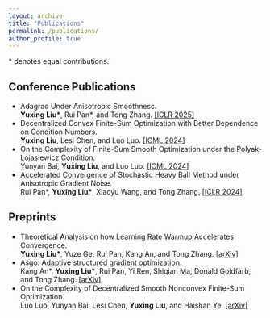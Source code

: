 ```yaml
---
layout: archive
title: "Publications"
permalink: /publications/
author_profile: true
---
```


 \* denotes equal contributions.

## Conference Publications
* Adagrad Under Anisotropic Smoothness.\
  **Yuxing Liu\***, Rui Pan\*, and Tong Zhang. [[ICLR 2025]](https://openreview.net/forum?id=4GT9uTsAJE)
* Decentralized Convex Finite-Sum Optimization with Better Dependence on Condition Numbers.\
  **Yuxing Liu**, Lesi Chen, and Luo Luo. [[ICML 2024]](https://openreview.net/forum?id=LLdeUPOUXk)
* On the Complexity of Finite-Sum Smooth Optimization under the Polyak-Lojasiewicz Condition.\
  Yunyan Bai, **Yuxing Liu**, and Luo Luo. [[ICML 2024]](https://openreview.net/forum?id=leJGQCron2)
* Accelerated Convergence of Stochastic Heavy Ball Method under Anisotropic Gradient Noise.\
  Rui Pan\*, **Yuxing Liu\***, Xiaoyu Wang, and Tong Zhang. [[ICLR 2024]](https://openreview.net/forum?id=CIqjp9yTDq)

## Preprints 
* Theoretical Analysis on how Learning Rate Warmup Accelerates Convergence.\
  **Yuxing Liu\***, Yuze Ge, Rui Pan, Kang An, and Tong Zhang. [[arXiv]](https://arxiv.org/pdf/2509.07972)
* Asgo: Adaptive structured gradient optimization.\
  Kang An\*, **Yuxing Liu\***, Rui Pan, Yi Ren, Shiqian Ma, Donald Goldfarb, and Tong Zhang. [[arXiv]](https://arxiv.org/pdf/2503.20762)
* On the Complexity of Decentralized Smooth Nonconvex Finite-Sum Optimization.\
  Luo Luo, Yunyan Bai, Lesi Chen, **Yuxing Liu**, and Haishan Ye. [[arXiv]](https://arxiv.org/abs/2210.13931)
